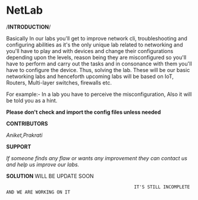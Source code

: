 # NetLab
/**INTRODUCTION**/
 
 
Basically In our labs you'll get to improve network cli, troubleshooting and configuring abilities as it's the only unique lab related to networking and you'll have to play and with devices and change their configurations depending upon the levels, reason being they are misconfigured so you'll have to perform and carry out the tasks and in consonance with them you'll have to configure the device. Thus, solving the lab. These will be our basic networking labs and henceforth upcoming labs will be based on IoT, Routers, Multi-layer switches, firewalls etc.


For example:- In a lab you have to perceive the misconfiguration, Also it will be told you as a hint.


   **Please don't check and import the config files unless needed** 




**CONTRIBUTORS** 


*Aniket,Prakrati*

 
 
**SUPPORT**


*If someone finds any flaw or wants any improvement they can contact us and help us improve our labs.*



**SOLUTION**
WILL BE UPDATE SOON
 

                                                    IT'S STILL INCOMPLETE AND WE ARE WORKING ON IT 
